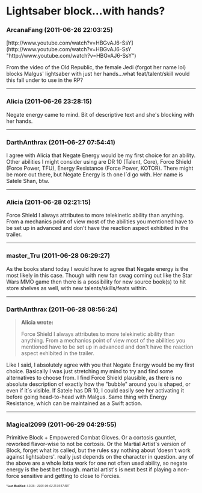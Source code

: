 # Lightsaber block...with hands?

### **ArcanaFang** (2011-06-26 22:03:25)

<!-- m -->[http://www.youtube.com/watch?v=HBGvAJ6-SsY](http://www.youtube.com/watch?v=HBGvAJ6-SsY "http://www.youtube.com/watch?v=HBGvAJ6-SsY")<!-- m -->
From the video of the Old Republic, the female Jedi (forgot her name lol) blocks Malgus' lightsaber with just her hands...what feat/talent/skill would this fall under to use in the RP?

---

### **Alicia** (2011-06-26 23:28:15)

Negate energy came to mind. Bit of descriptive text and she's blocking with her hands.

---

### **DarthAnthrax** (2011-06-27 07:54:41)

I agree with Alicia that Negate Energy would be my first choice for an ability.
Other abilities I might consider using are DR 10 (Talent, Core), Force Shield (Force Power, TFU), Energy Resistance (Force Power, KOTOR). There might be more out there, but Negate Energy is th one I´d go with.
Her name is Satele Shan, btw.

---

### **Alicia** (2011-06-28 02:21:15)

Force Shield I always attributes to more telekinetic ability than anything. From a mechanics point of view most of the abilities you mentioned have to be set up in advanced and don't have the reaction aspect exhibited in the trailer.

---

### **master_Tru** (2011-06-28 06:29:27)

As the books stand today I would have to agree that Negate energy is the most likely in this case. Though with new fan swag coming out like the Star Wars MMO game then there is a possibility for new source book(s) to hit store shelves as well, with new talents/skills/feats within.

---

### **DarthAnthrax** (2011-06-28 08:56:24)

> **Alicia wrote:**
>
> Force Shield I always attributes to more telekinetic ability than anything. From a mechanics point of view most of the abilities you mentioned have to be set up in advanced and don&#39;t have the reaction aspect exhibited in the trailer.

Like I said, I absolutely agree with you that Negate Energy would be my first choice. Basically I was just stretching my mind to try and find some alternatives to choose from.
I find Force Shield plausible, as there is no absolute description of exactly how the "bubble" around you is shaped, or even if it´s visible. If Satele has DR 10, I could easily see her activating it before going head-to-head with Malgus. Same thing with Energy Resistance, which can be maintained as a Swift action.

---

### **Magical2099** (2011-06-29 04:29:55)

Primitive Block + Empowered Combat Gloves. Or a cortosis gauntlet, reworked flavor-wise to not be cortosis. Or the Martial Artist's version of Block, forget what its called, but the rules say nothing about 'doesn't work against lightsabers'. really just depends on the character in question.
any of the above are a whole lotta work for one not often used ability, so negate energy is the best bet though. martial artist's is next best if playing a non-force sensitive and getting to close to Forcies.



<span style="font-size: 0.5em;">***Last Modified**: 4.0.28 - *2025-06-02 21:35:57 EDT*</span>